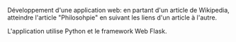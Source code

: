   Développement d'une application web: 
  en partant d'un article de Wikipedia, atteindre l'article "Philosohpie" en suivant les liens d'un article à l'autre.
  
  L'application utilise Python et le framework Web Flask.  
